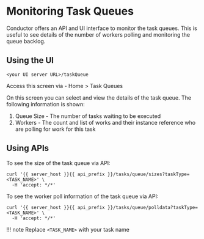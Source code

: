 # Monitoring Task Queues

Conductor offers an API and UI interface to monitor the task queues. This is useful to see details of the number of
workers polling and monitoring the queue backlog.

## Using the UI

```
<your UI server URL>/taskQueue
```

Access this screen via - Home > Task Queues

On this screen you can select and view the details of the task queue. The following information is shown:

1. Queue Size - The number of tasks waiting to be executed
2. Workers - The count and list of works and their instance reference who are polling for work for this task

## Using APIs

To see the size of the task queue via API:

```shell
curl '{{ server_host }}{{ api_prefix }}/tasks/queue/sizes?taskType=<TASK_NAME>' \
  -H 'accept: */*' 
```

To see the worker poll information of the task queue via API:

```shell
curl '{{ server_host }}{{ api_prefix }}/tasks/queue/polldata?taskType=<TASK_NAME>' \
  -H 'accept: */*'
```

!!! note
    Replace `<TASK_NAME>` with your task name
